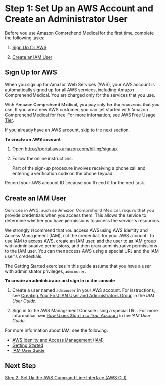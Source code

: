 # Step 1: Set Up an AWS Account and Create an Administrator User<a name="setting-up-med"></a>

Before you use Amazon Comprehend Medical for the first time, complete the following tasks:

1. [Sign Up for AWS](#setting-up-signup-med)

1. [Create an IAM User](#setting-up-iam-med)

## Sign Up for AWS<a name="setting-up-signup-med"></a>

When you sign up for Amazon Web Services \(AWS\), your AWS account is automatically signed up for all AWS services, including Amazon Comprehend Medical\. You are charged only for the services that you use\.

With Amazon Comprehend Medical, you pay only for the resources that you use\. If you are a new AWS customer, you can get started with Amazon Comprehend Medical for free\. For more information, see [AWS Free Usage Tier](https://aws.amazon.com/free/)\.

If you already have an AWS account, skip to the next section\. 

**To create an AWS account**

1. Open [https://portal\.aws\.amazon\.com/billing/signup](https://portal.aws.amazon.com/billing/signup)\.

1. Follow the online instructions\.

   Part of the sign\-up procedure involves receiving a phone call and entering a verification code on the phone keypad\.

Record your AWS account ID because you'll need it for the next task\.

## Create an IAM User<a name="setting-up-iam-med"></a>

Services in AWS, such as Amazon Comprehend Medical, require that you provide credentials when you access them\. This allows the service to determine whether you have permissions to access the service's resources\. 

We strongly recommend that you access AWS using AWS Identity and Access Management \(IAM\), not the credentials for your AWS account\. To use IAM to access AWS, create an IAM user, add the user to an IAM group with administrative permissions, and then grant administrative permissions to the IAM user\. You can then access AWS using a special URL and the IAM user's credentials\.

The Getting Started exercises in this guide assume that you have a user with administrator privileges, `adminuser`\. 

**To create an administrator and sign in to the console**

1. Create a user named `adminuser` in your AWS account\. For instructions, see [Creating Your First IAM User and Administrators Group](https://docs.aws.amazon.com/IAM/latest/UserGuide/getting-started_create-admin-group.html) in the *IAM User Guide*\.

1. Sign in to the AWS Management Console using a special URL\. For more information, see [How Users Sign In to Your Account](https://docs.aws.amazon.com/IAM/latest/UserGuide/getting-started_how-users-sign-in.html) in the *IAM User Guide*\.

For more information about IAM, see the following:
+ [AWS Identity and Access Management \(IAM\)](https://aws.amazon.com/iam/)
+ [Getting Started](https://docs.aws.amazon.com/IAM/latest/UserGuide/getting-started.html)
+ [IAM User Guide](https://docs.aws.amazon.com/IAM/latest/UserGuide/)

## Next Step<a name="setting-up-next-step-2-med"></a>

[Step 2: Set Up the AWS Command Line Interface \(AWS CLI\)](setup-awscli-med.md)